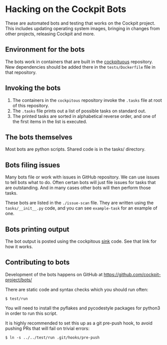 # Hacking on the Cockpit Bots

These are automated bots and testing that works on the Cockpit project. This
includes updating operating system images, bringing in changes from other
projects, releasing Cockpit and more.

## Environment for the bots

The bots work in containers that are built in the [cockpituous](https://github.com/cockpit-project/cockpituous)
repository. New dependencies should be added there in the `tests/Dockerfile`
file in that repository.

## Invoking the bots

 1. The containers in the `cockpitous` repository invoke the `.tasks` file
at root of this repository.
 1. The ```.tasks``` file prints out a list of possible tasks on standard out.
 1. The printed tasks are sorted in alphabetical reverse order, and one of the
first items in the list is executed.

## The bots themselves

Most bots are python scripts. Shared code is in the tasks/ directory.

## Bots filing issues

Many bots file or work with issues in GitHub repository. We can use issues to tell
bots what to do. Often certan bots will just file issues for tasks that are outstanding.
And in many cases other bots will then perform those tasks.

These bots are listed in the `./issue-scan` file. They are written using the
`tasks/__init__.py` code, and you can see `example-task` for an
example of one.

## Bots printing output

The bot output is posted using the cockpitous [sink](https://github.com/cockpit-project/cockpituous/tree/master/sink) code. See that link for how it works.

## Contributing to bots

Development of the bots happens on GitHub at https://github.com/cockpit-project/bots/

There are static code and syntax checks which you should run often:

    $ test/run

You will need to install the pyflakes and pycodestyle packages for python3 in
order to run this script.

It is highly recommended to set this up as a git pre-push hook, to avoid
pushing PRs that will fail on trivial errors:

    $ ln -s ../../test/run .git/hooks/pre-push
